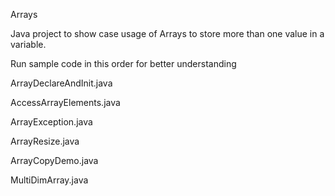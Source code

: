 Arrays

Java project to show case usage of Arrays to store more than one value in a variable.

Run sample code in this order for better understanding

ArrayDeclareAndInit.java

AccessArrayElements.java

ArrayException.java

ArrayResize.java

ArrayCopyDemo.java

MultiDimArray.java